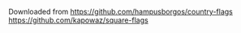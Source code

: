 Downloaded from 
https://github.com/hampusborgos/country-flags
https://github.com/kapowaz/square-flags
